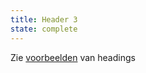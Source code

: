 ```yaml
---
title: Header 3
state: complete
---
```

Zie [voorbeelden](?p=viewall-examples-headings) van headings
